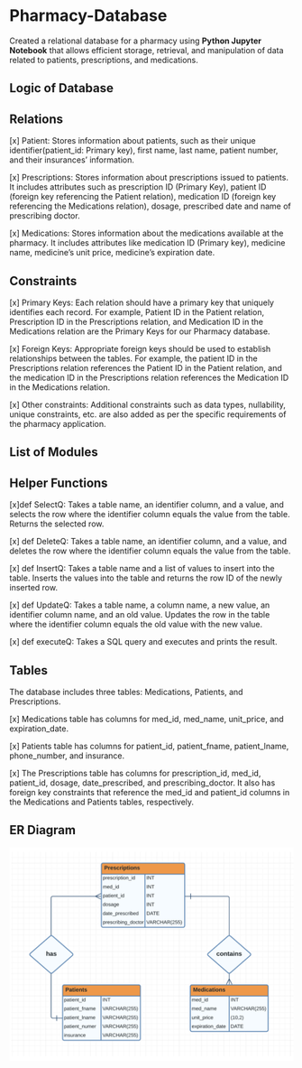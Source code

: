 # Pharmacy-Database
Created a relational database for a pharmacy using **Python Jupyter Notebook** that allows efficient storage, retrieval, and manipulation of data related to patients, prescriptions, and medications.

## Logic of Database 
## Relations
[x] Patient: Stores information about patients, such as their unique identifier(patient_id: Primary key), first name, last name, patient number, and their insurances’ information.

[x] Prescriptions: Stores information about prescriptions issued to patients. It includes attributes such as prescription ID (Primary Key), patient ID (foreign key referencing the Patient relation), medication ID (foreign key referencing the Medications relation), dosage, prescribed date and name of prescribing doctor.

[x] Medications: Stores information about the medications available at the pharmacy. It includes attributes like medication ID (Primary key), medicine name, medicine’s unit price, medicine’s expiration date.

## Constraints
[x] Primary Keys: Each relation should have a primary key that uniquely identifies each record. For example, Patient ID in the Patient relation, Prescription ID in the Prescriptions relation, and Medication ID in the Medications relation are the Primary Keys for our Pharmacy database.

[x] Foreign Keys: Appropriate foreign keys should be used to establish relationships between the tables. For example, the patient ID in the Prescriptions relation references the Patient ID in the Patient relation, and the medication ID in the Prescriptions relation references the Medication ID in the Medications relation.

[x] Other constraints: Additional constraints such as data types, nullability, unique constraints, etc. are also added as per the specific requirements of the pharmacy application.

## List of Modules

## Helper Functions

[x]def SelectQ: Takes a table name, an identifier column, and a value, and selects the row where the identifier column equals the value from the table. Returns the selected row.

[x] def DeleteQ: Takes a table name, an identifier column, and a value, and deletes the row where the identifier column equals the value from the table.

[x] def InsertQ: Takes a table name and a list of values to insert into the table. Inserts the values into the table and returns the row ID of the newly inserted row.

[x] def UpdateQ: Takes a table name, a column name, a new value, an identifier column name, and an old value. Updates the row in the table where the identifier column equals the old value with the new value.

[x] def executeQ: Takes a SQL query and executes and prints the result.

## Tables

The database includes three tables: Medications, Patients, and Prescriptions.

[x] Medications table has columns for med_id, med_name, unit_price, and expiration_date.

[x] Patients table has columns for patient_id, patient_fname, patient_lname, phone_number, and insurance.

[x] The Prescriptions table has columns for prescription_id, med_id, patient_id, dosage, date_prescribed, and prescribing_doctor. It also has foreign key constraints that reference the med_id and patient_id columns in the Medications and Patients tables, respectively.


## ER Diagram

![alt text](https://github.com/Myesha-Mahazabeen/Pharmacy-Database/blob/main/ER_Diagram.png)
 
